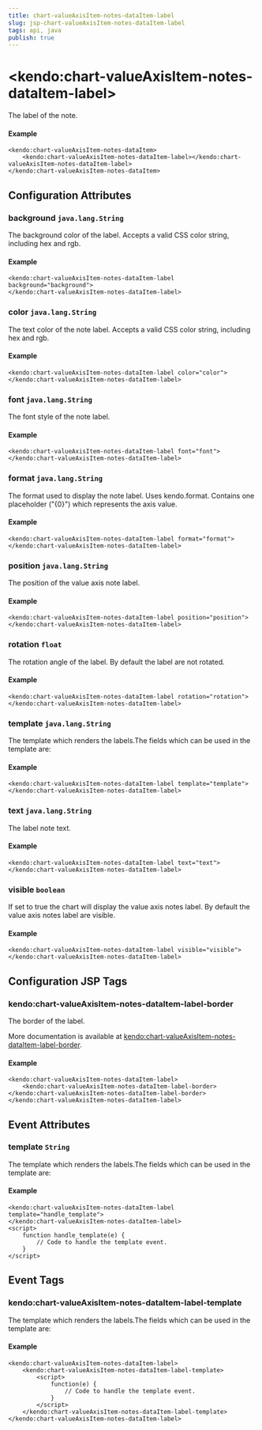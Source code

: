 ```yaml
---
title: chart-valueAxisItem-notes-dataItem-label
slug: jsp-chart-valueAxisItem-notes-dataItem-label
tags: api, java
publish: true
---
```


# \<kendo:chart-valueAxisItem-notes-dataItem-label\>

The label of the note.

#### Example
    <kendo:chart-valueAxisItem-notes-dataItem>
        <kendo:chart-valueAxisItem-notes-dataItem-label></kendo:chart-valueAxisItem-notes-dataItem-label>
    </kendo:chart-valueAxisItem-notes-dataItem>

## Configuration Attributes

### background `java.lang.String`

The background color of the label. Accepts a valid CSS color string, including hex and rgb.

#### Example
    <kendo:chart-valueAxisItem-notes-dataItem-label background="background">
    </kendo:chart-valueAxisItem-notes-dataItem-label>

### color `java.lang.String`

The text color of the note label. Accepts a valid CSS color string, including hex and rgb.

#### Example
    <kendo:chart-valueAxisItem-notes-dataItem-label color="color">
    </kendo:chart-valueAxisItem-notes-dataItem-label>

### font `java.lang.String`

The font style of the note label.

#### Example
    <kendo:chart-valueAxisItem-notes-dataItem-label font="font">
    </kendo:chart-valueAxisItem-notes-dataItem-label>

### format `java.lang.String`

The format used to display the note label. Uses kendo.format. Contains one placeholder ("{0}") which represents the axis value.

#### Example
    <kendo:chart-valueAxisItem-notes-dataItem-label format="format">
    </kendo:chart-valueAxisItem-notes-dataItem-label>

### position `java.lang.String`

The position of the value axis note label.

#### Example
    <kendo:chart-valueAxisItem-notes-dataItem-label position="position">
    </kendo:chart-valueAxisItem-notes-dataItem-label>

### rotation `float`

The rotation angle of the label. By default the label are not rotated.

#### Example
    <kendo:chart-valueAxisItem-notes-dataItem-label rotation="rotation">
    </kendo:chart-valueAxisItem-notes-dataItem-label>

### template `java.lang.String`

The template which renders the labels.The fields which can be used in the template are:

#### Example
    <kendo:chart-valueAxisItem-notes-dataItem-label template="template">
    </kendo:chart-valueAxisItem-notes-dataItem-label>

### text `java.lang.String`

The label note text.

#### Example
    <kendo:chart-valueAxisItem-notes-dataItem-label text="text">
    </kendo:chart-valueAxisItem-notes-dataItem-label>

### visible `boolean`

If set to true the chart will display the value axis notes label. By default the value axis notes label are visible.

#### Example
    <kendo:chart-valueAxisItem-notes-dataItem-label visible="visible">
    </kendo:chart-valueAxisItem-notes-dataItem-label>


##  Configuration JSP Tags

### kendo:chart-valueAxisItem-notes-dataItem-label-border

The border of the label.

More documentation is available at [kendo:chart-valueAxisItem-notes-dataItem-label-border](/api/wrappers/jsp/chart/valueaxisitem-notes-dataitem-label-border).

#### Example

    <kendo:chart-valueAxisItem-notes-dataItem-label>
        <kendo:chart-valueAxisItem-notes-dataItem-label-border></kendo:chart-valueAxisItem-notes-dataItem-label-border>
    </kendo:chart-valueAxisItem-notes-dataItem-label>


## Event Attributes

### template `String`

The template which renders the labels.The fields which can be used in the template are:


#### Example
    <kendo:chart-valueAxisItem-notes-dataItem-label template="handle_template">
    </kendo:chart-valueAxisItem-notes-dataItem-label>
    <script>
        function handle_template(e) {
            // Code to handle the template event.
        }
    </script>

## Event Tags

### kendo:chart-valueAxisItem-notes-dataItem-label-template

The template which renders the labels.The fields which can be used in the template are:


#### Example
    <kendo:chart-valueAxisItem-notes-dataItem-label>
        <kendo:chart-valueAxisItem-notes-dataItem-label-template>
            <script>
                function(e) {
                    // Code to handle the template event.
                }
            </script>
        </kendo:chart-valueAxisItem-notes-dataItem-label-template>
    </kendo:chart-valueAxisItem-notes-dataItem-label>

